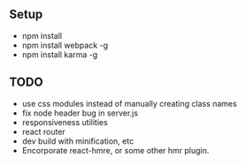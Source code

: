 ## Setup
* npm install
* npm install webpack -g
* npm install karma -g

## TODO
* use css modules instead of manually creating class names
* fix node header bug in server.js
* responsiveness utilities
* react router
* dev build with minification, etc
* Encorporate react-hmre, or some other hmr plugin.
